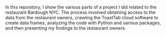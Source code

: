In this repository, I show the various parts of a project I did related to the restaurant Bardough NYC. The process involved obtaining access to the data from the restaurant owners, crawling the ToastTab cloud software to create data frames, analyzing the code with Python and various packages, and then presenting my findings to the restaurant owners.
